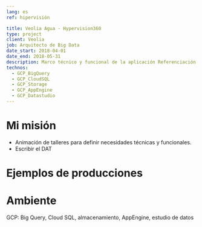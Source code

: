 ```yaml
---
lang: es
ref: hipervisión

title: Veolia Agua - Hypervision360
type: project
client: Veolia
job: Arquitecto de Big Data 
date_start: 2018-04-01
date_end: 2018-05-31
description: Marco técnico y funcional de la aplicación Referenciación y Estandarización en el marco del proyecto Hypervision 360 que tiene como objetivo centralizar todos los puntos de referencia y métricas del SI industrial de Véolia Water (Producción, tratamiento, transporte de agua) para tener un sistema consolidado. y una vista unificada de la red para luego poder realizar informes o abrir esta información a los socios
technos:
  - GCP_BigQuery
  - GCP_CloudSQL
  - GCP_Storage
  - GCP_AppEngine
  - GCP_Datastudio
---
```

# Mi misión
- Animación de talleres para definir necesidades técnicas y funcionales.
- Escribir el DAT

# Ejemplos de producciones

# Ambiente 
GCP: Big Query, Cloud SQL, almacenamiento, AppEngine, estudio de datos